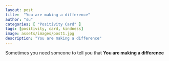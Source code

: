 ```yaml
---
layout: post
title:  "You are making a difference"
author: "su"
categories: [ "Positivity Card" ]
tags: [positivity, card, kindness]
image: assets/images/post1.jpg
description: "You are making a difference"
--- 
```


Sometimes you need someone to tell you that **You are making a difference**

